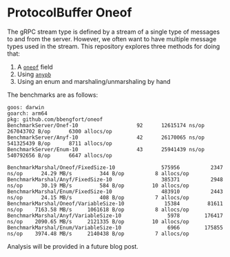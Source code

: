 # ProtocolBuffer Oneof

The gRPC stream type is defined by a stream of a single type of messages to and from the server. However, we often want to have multiple message types used in the stream. This repository explores three methods for doing that:

1. A [`oneof`](https://protobuf.dev/programming-guides/proto3/#oneof) field
2. Using [`anypb`](https://protobuf.dev/programming-guides/proto3/#any)
3. Using an enum and marshaling/unmarshaling by hand

The benchmarks are as follows:

```
goos: darwin
goarch: arm64
pkg: github.com/bbengfort/oneof
BenchmarkServer/Onef-10         	      92	  12615174 ns/op	267043702 B/op	    6300 allocs/op
BenchmarkServer/Anyf-10         	      42	  26170065 ns/op	541325439 B/op	    8711 allocs/op
BenchmarkServer/Enum-10         	      43	  25941439 ns/op	540792656 B/op	    6647 allocs/op
```

```
BenchmarkMarshal/Oneof/FixedSize-10         	  575956	      2347 ns/op	  24.29 MB/s	     344 B/op	       8 allocs/op
BenchmarkMarshal/Anyf/FixedSize-10          	  385371	      2948 ns/op	  30.19 MB/s	     584 B/op	      10 allocs/op
BenchmarkMarshal/Enum/FixedSize-10          	  483910	      2443 ns/op	  24.15 MB/s	     408 B/op	       7 allocs/op
BenchmarkMarshal/Oneof/VariableSize-10      	   15384	     81611 ns/op	7163.58 MB/s	 1061618 B/op	       8 allocs/op
BenchmarkMarshal/Anyf/VariableSize-10       	    5978	    176417 ns/op	2090.65 MB/s	 2121335 B/op	      10 allocs/op
BenchmarkMarshal/Enum/VariableSize-10       	    6966	    175855 ns/op	3974.48 MB/s	 2140438 B/op	       7 allocs/op
```

Analysis will be provided in a future blog post.